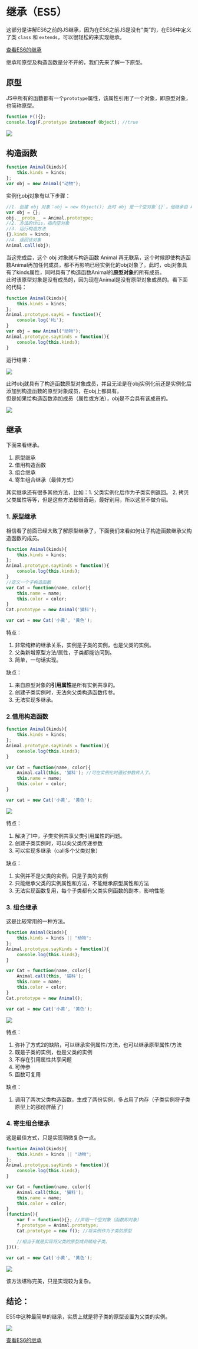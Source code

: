 # 继承（ES5）
这部分是讲解ES6之前的JS继承，因为在ES6之前JS是没有“类”的，在ES6中定义了类 `class` 和 `extends`，可以很轻松的来实现继承。  

[查看ES6的继承](js-inherit-es6.md)

继承和原型及构造函数是分不开的，我们先来了解一下原型。  

## 原型
JS中所有的函数都有一个`prototype`属性，该属性引用了一个对象，即原型对象，也简称原型。
```javascript
function F(){};
console.log(F.prototype instanceof Object); //true
```

![](images/inherit-prototype.png )


## 构造函数


```javascript
function Animal(kinds){
	this.kinds = kinds;
};
var obj = new Animal("动物");
```
实例化obj对象有以下步骤：  
```javascript
//1. 创建 obj 对象：obj = new Object(); 此时 obj 是一个空对象`{}`。他继承自 Animal.prototype。
var obj = {};
obj.__proto__ = Animal.prototype;
//2. 方法的this，指向空对象
//3. 运行构造方法
{}.kinds = kinds;
//4. 返回该对象
Animal.call(obj);
```
当这完成后，这个 obj 对象就与构造函数 Animal 再无联系，这个时候即使构造函数Animal再加任何成员，都不再影响已经实例化的obj对象了。此时，obj对象具有了kinds属性，同时具有了构造函数Animal的**原型对象**的所有成员。  
此时该原型对象是没有成员的，因为现在Animal是没有原型对象成员的。看下面的代码：  
```javascript
function Animal(kinds){
	this.kinds = kinds;
};
Animal.prototype.sayHi = function(){
	console.log('Hi');
}
var obj = new Animal("动物");
Animal.prototype.sayKinds = function(){
	console.log(this.kinds);
}
```
运行结果：  

![](images/inherit-factory-function.png )  

此时obj就具有了构造函数原型对象成员，并且无论是在obj实例化前还是实例化后添加到构造函数的原型对象成员，在obj上都具有。  
但是如果给构造函数添加成员（属性或方法），obj是不会具有该成员的。  

![](images/inherit-factory-function2.png )

## 继承
下面来看继承。  
1. 原型继承  
2. 借用构造函数  
3. 组合继承  
4. 寄生组合继承（最佳方式）  

其实继承还有很多其他方法，比如：1. 父类实例化后作为子类实例返回。 2. 拷贝父类属性等等，但是这些方法都很奇葩，最好别用，所以这里不做介绍。

### 1. 原型继承

相信看了前面已经大致了解原型继承了，下面我们来看如何让子构造函数继承父构造函数的成员。
```javascript
function Animal(kinds){
	this.kinds = kinds;
};
Animal.prototype.sayKinds = function(){
	console.log(this.kinds);
}
//定义一个子构造函数
var Cat = function(name, color){
	this.name = name;
	this.color = color;
}
Cat.prototype = new Animal('猫科');

var cat = new Cat('小黄', '黄色');
```

 特点：  
1. 非常纯粹的继承关系，实例是子类的实例，也是父类的实例。  
2. 父类新增原型方法/属性，子类都能访问到。  
3. 简单，一句话实现。  

缺点：
1. 来自原型对象的**引用属性**是所有实例共享的。  
2. 创建子类实例时，无法向父类构造函数传参。  
3. 无法实现多继承。  

### 2.借用构造函数
```javascript
function Animal(kinds){
	this.kinds = kinds;
};
Animal.prototype.sayKinds = function(){
	console.log(this.kinds);
}

var Cat = function(name, color){
	Animal.call(this, '猫科'); //可在实例化时通过参数传入了。
	this.name = name;
	this.color = color;
}

var cat = new Cat('小黄', '黄色');
```

![](images/inherit-1.png )  

特点：  
1. 解决了1中，子类实例共享父类引用属性的问题。  
2. 创建子类实例时，可以向父类传递参数  
3. 可以实现多继承（call多个父类对象）  

缺点：  
1. 实例并不是父类的实例，只是子类的实例  
2. 只能继承父类的实例属性和方法，不能继承原型属性和方法  
3. 无法实现函数复用，每个子类都有父类实例函数的副本，影响性能  

### 3. 组合继承
这是比较常用的一种方法。
```javascript
function Animal(kinds){
	this.kinds = kinds || "动物";
};
Animal.prototype.sayKinds = function(){
	console.log(this.kinds);
}

var Cat = function(name, color){
	Animal.call(this, '猫科');
	this.name = name;
	this.color = color;
}
Cat.prototype = new Animal();

var cat = new Cat('小黄', '黄色');
```

![](images/inherit-3.png )

特点：  
1. 弥补了方式2的缺陷，可以继承实例属性/方法，也可以继承原型属性/方法  
2. 既是子类的实例，也是父类的实例  
3. 不存在引用属性共享问题  
4. 可传参  
5. 函数可复用  

缺点：  
1. 调用了两次父类构造函数，生成了两份实例，多占用了内存（子类实例将子类原型上的那份屏蔽了）  

### 4. 寄生组合继承
这是最佳方式，只是实现稍微复杂一点。
```javascript
function Animal(kinds){
	this.kinds = kinds || "动物";
};
Animal.prototype.sayKinds = function(){
	console.log(this.kinds);
}

var Cat = function(name, color){
	Animal.call(this, '猫科');
	this.name = name;
	this.color = color;
}
(function(){
	var f = function(){}; //声明一个空对象（函数即对象）
	f.prototype = Animal.prototype;
	Cat.prototype = new f(); //将实例作为子类的原型

	//相当于就是实现将父类的原型成员赋给子类。
})();

var cat = new Cat('小黄', '黄色');
```
![](images/inherit-4.png )  

该方法堪称完美，只是实现较为复杂。

## 结论：

ES5中这种最简单的继承，实质上就是将子类的原型设置为父类的实例。

![](images/inherit-es5.png )  

[查看ES6的继承](js-inherit-es6.md)
